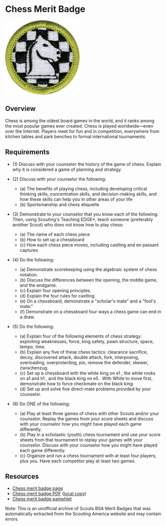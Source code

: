

# Chess Merit Badge

![Chess Merit Badge](images/chess-merit-badge.jpg)

## Overview



Chess is among the oldest board games in the world, and it ranks among the most popular games ever created. Chess is played worldwide—even over the Internet. Players meet for fun and in competition, everywhere from kitchen tables and park benches to formal international tournaments.

## Requirements

* (1) Discuss with your counselor the history of the game of chess. Explain why it is considered a game of planning and strategy.
* (2) Discuss with your counselor the following:
    * (a) The benefits of playing chess, including developing critical thinking skills, concentration skills, and decision-making skills, and how these skills can help you in other areas of your life
    * (b) Sportsmanship and chess etiquette


* (3) Demonstrate to your counselor that you know each of the following. Then, using Scouting's Teaching EDGE*, teach someone (preferably another Scout) who does not know how to play chess:
    * (a) The name of each chess piece
    * (b) How to set up a chessboard
    * (c) How each chess piece moves, including castling and en passant captures


* (4) Do the following:
    * (a) Demonstrate scorekeeping using the algebraic system of chess notation.
    * (b) Discuss the differences between the opening, the middle game, and the endgame.
    * (c) Explain four opening principles.
    * (d) Explain the four rules for castling.
    * (e) On a chessboard, demonstrate a "scholar's mate" and a "fool's mate."
    * (f) Demonstrate on a chessboard four ways a chess game can end in a draw.


* (5) Do the following:
    * (a) Explain four of the following elements of chess strategy: exploiting weaknesses, force, king safety, pawn structure, space, tempo, time.
    * (b) Explain any five of these chess tactics: clearance sacrifice, decoy, discovered attack, double attack, fork, interposing, overloading, overprotecting, pin, remove the defender, skewer, zwischenzug.
    * (c) Set up a chessboard with the white king on e1 , the white rooks on a1 and h1 , and the black king on e5 . With White to move first, demonstrate how to force checkmate on the black king.
    * (d) Set up and solve five direct-mate problems provided by your counselor.


* (6) Do ONE of the following:
    * (a) Play at least three games of chess with other Scouts and/or your counselor. Replay the games from your score sheets and discuss with your counselor how you might have played each game differently.
    * (b) Play in a scholastic (youth) chess tournament and use your score sheets from that tournament to replay your games with your counselor. Discuss with your counselor how you might have played each game differently.
    * (c) Organize and run a chess tournament with at least four players, plus you. Have each competitor play at least two games.




## Resources

- [Chess merit badge page](https://www.scouting.org/merit-badges/chess/)
- [Chess merit badge PDF](https://filestore.scouting.org/filestore/Merit_Badge_ReqandRes/Chess.pdf) ([local copy](files/chess-merit-badge.pdf))
- [Chess merit badge pamphlet](https://www.scoutshop.org/chess-merit-badge-pamphlet-660204.html)

Note: This is an unofficial archive of Scouts BSA Merit Badges that was automatically extracted from the Scouting America website and may contain errors.